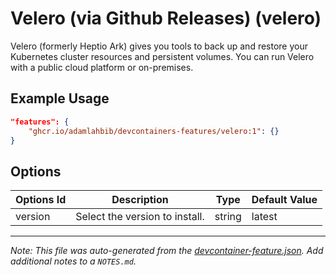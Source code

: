
# Velero (via Github Releases) (velero)

Velero (formerly Heptio Ark) gives you tools to back up and restore your Kubernetes cluster resources and persistent volumes. You can run Velero with a public cloud platform or on-premises.

## Example Usage

```json
"features": {
    "ghcr.io/adamlahbib/devcontainers-features/velero:1": {}
}
```

## Options

| Options Id | Description | Type | Default Value |
|-----|-----|-----|-----|
| version | Select the version to install. | string | latest |



---

_Note: This file was auto-generated from the [devcontainer-feature.json](https://github.com/adamlahbib/devcontainers-features/blob/main/src/velero/devcontainer-feature.json).  Add additional notes to a `NOTES.md`._
